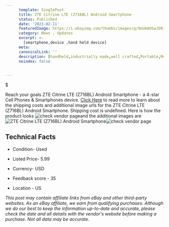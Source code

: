 ```yaml
---
      template: SinglePost
      title: ZTE Citrine LTE (Z716BL) Android Smartphone
      status: Published
      date: '2023-02-11'
      featuredImage: https://i.ebayimg.com/thumbs/images/g/9oUAAOSwJD9jfPYs/s-l225.jpg
      category: News , Updates
      excerpt: >-
        [smartphone,device ,hand held device]
      meta:
      canonicalLink: ''
      description: [handheld,industrially made,well crafted,Portable,Mobile,Compact,Convenient,Lightweight,Maneuverable,Man-portable,Miniature,Carriable,Hand-held,Light,Holdable,Transportable,Mobile device,Pocket-sized,On-the-go,Wireless,Cordless,Compact size,Convenient size, smartphone,device ,hand held device]
      noindex: false
      
        
---
```

$

Reach your goals ZTE Citrine LTE (Z716BL) Android Smartphone - a 4-star Cell Phones & Smartphones device. [Click Here](https://www.ebay.com/itm/255841219332?hash=item3b91533304%3Ag%3A9oUAAOSwJD9jfPYs&mkevt=1&mkcid=1&mkrid=711-53200-19255-0&campid=%253CePNCampaignId%253E&customid=%253CreferenceId%253E&toolid=10049) to read more to learn about the shipping costs and additional image urls for the ZTE Citrine LTE (Z716BL) Android Smartphone. Shipping cost is undefined. Here is how the product looks ![check vendor page](https://i.ebayimg.com/thumbs/images/g/9oUAAOSwJD9jfPYs/s-l225.jpg)and the additional images are![ZTE Citrine LTE (Z716BL) Android Smartphone](https://i.ebayimg.com/images/g/9oUAAOSwJD9jfPYs/s-l1600.jpg)![check vendor page](https://origin-galleryplus.ebayimg.com/ws/web/255841219332_2_0_1/225x225.jpg,https://origin-galleryplus.ebayimg.com/ws/web/255841219332_3_0_1/225x225.jpg)



 ## Technical Facts 



     
      

 - Condition- Used 


      

 - Listed Price- 5.99 


      

 - Currency- USD 


      

 - Feedback score - 35 


      

 - Location - US 


      
      

 *_This post may contain affiliate links from eBay and other third-party websites. As an eBay affiliate, we earn from qualifying purchases. Although we do our best to keep the information up-to-date and accurate, please check the date and all details with the vendor's website before making a purchase. Not all data may be accurate._*






